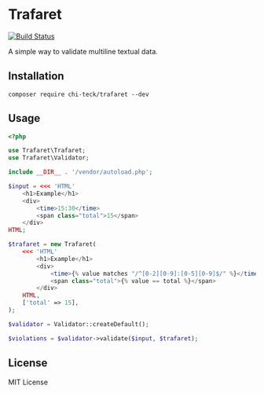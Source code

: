 # Trafaret

[![Build Status](https://travis-ci.org/Chi-teck/trafaret.svg?branch=master)](https://travis-ci.org/Chi-teck/trafaret)

A simple way to validate multiline textual data.

## Installation
`composer require chi-teck/trafaret --dev`

## Usage
```php
<?php

use Trafaret\Trafaret;
use Trafaret\Validator;

include __DIR__ . '/vendor/autoload.php';

$input = <<< 'HTML'
    <h1>Example</h1>
    <div>
        <time>15:30</time>
        <span class="total">15</span>
    </div>
HTML;

$trafaret = new Trafaret(
    <<< 'HTML'
        <h1>Example</h1>
        <div>
            <time>{% value matches "/^[0-2][0-9]:[0-5][0-9]$/" %}</time>
            <span class="total">{% value == total %}</span>
        </div>
    HTML,
    ['total' => 15],
);

$validator = Validator::createDefault();

$violations = $validator->validate($input, $trafaret);
```

## License
MIT License
 
